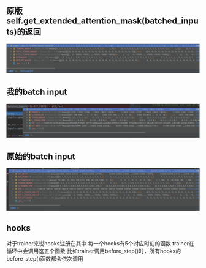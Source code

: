 ## 原版self.get_extended_attention_mask(batched_inputs)的返回
![img.png](img.png)
## 我的batch input
![img_1.png](img_1.png)
## 原始的batch input
![img_2.png](img_2.png)
## hooks
对于trainer来说hooks注册在其中
每一个hooks有5个对应时刻的函数
trainer在循环中会调用这五个函数
比如trainer调用before_step()时，所有hooks的before_step()函数都会依次调用